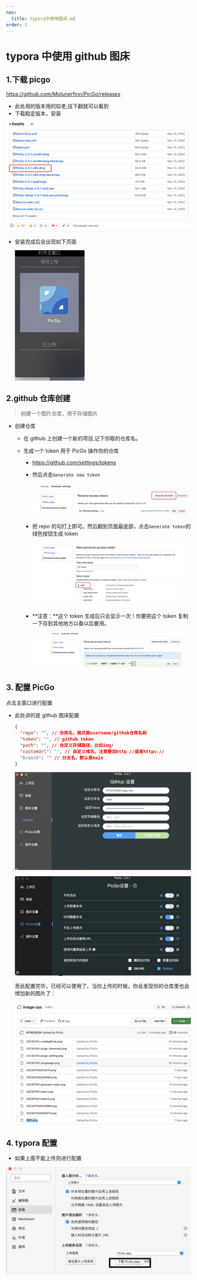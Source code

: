 ```yaml
---
nav:
  title: typora中使用图床.md
order: 1
---
```


# typora 中使用 github 图床

## 1.下载 picgo

https://github.com/Molunerfinn/PicGo/releases

- 此处用的版本用的较老,往下翻就可以看到
- 下载稳定版本，安装

![image-20230704234912405](https://raw.githubusercontent.com/673019334/image-oss/main/20230704-picgo-download.png)

- 安装完成后会出现如下页面

  <img src="https://raw.githubusercontent.com/673019334/image-oss/main/20230704-picgopage.png" alt="image-20230704235140970" style="zoom:50%;" />

## 2.github 仓库创建

> 创建一个图片仓库，用于存储图片

- 创建仓库

  - 在 github 上创建一个新的项目,记下你取的仓库名。

  - 生成一个 token 用于 PicGo 操作你的仓库

    - https://github.com/settings/tokens

    - 然后点击`Generate new token`

      ![image-20230705000251611](https://raw.githubusercontent.com/673019334/image-oss/main/202307050003996.png)

    - 把 repo 的勾打上即可。然后翻到页面最底部，点击`Generate token`的绿色按钮生成 token

      ![image-20230705000126734](https://raw.githubusercontent.com/673019334/image-oss/main/20230705-token2.png)

    - **注意：**这个 token 生成后只会显示一次！你要把这个 token 复制一下存到其他地方以备以后要用。

      ![image-20230705000521625](https://raw.githubusercontent.com/673019334/image-oss/main/202307050005673.png)

## **3.** 配置 PicGo

点击主窗口进行配置

- 此处讲的是 github 图床配置

  ```JSON
  {
    "repo": "", // 仓库名，格式是username/github仓库名称
    "token": "", // github token
    "path": "", // 自定义存储路径，比如img/
    "customUrl": "", // 自定义域名，注意要加http://或者https://
    "branch": "" // 分支名，默认是main
  }
  ```

  ![image-20230704235329143](https://raw.githubusercontent.com/673019334/image-oss/main/20230704-picgo-setting.png)

  ![image-20230705001013523](https://raw.githubusercontent.com/673019334/image-oss/main/202307050010572.png)

  至此配置完毕，已经可以使用了。当你上传的时候，你会发现你的仓库里也会增加新的图片了：

  ![image-20230705000900152](https://raw.githubusercontent.com/673019334/image-oss/main/202307050009218.png)

## 4. typora 配置

- 如果上面不能上传则进行配置

![image-20230705001147601](https://raw.githubusercontent.com/673019334/image-oss/main/202307050011690.png)
